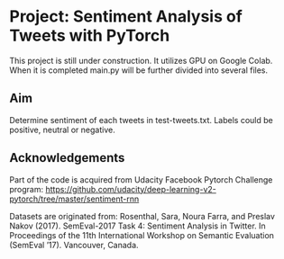 # Project: Sentiment Analysis of Tweets with PyTorch

This project is still under construction. It utilizes GPU on Google Colab. When it is completed main.py will be further divided into several files.

## Aim

Determine sentiment of each tweets in test-tweets.txt. Labels could be positive, neutral or negative.

## Acknowledgements

Part of the code is acquired from Udacity Facebook Pytorch Challenge program:
https://github.com/udacity/deep-learning-v2-pytorch/tree/master/sentiment-rnn

Datasets are originated from:
Rosenthal, Sara, Noura Farra, and Preslav Nakov (2017). SemEval-2017 Task 4: Sentiment
Analysis in Twitter. In Proceedings of the 11th International Workshop on Semantic Evaluation
(SemEval ’17). Vancouver, Canada.